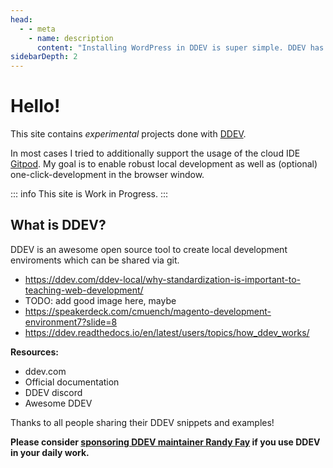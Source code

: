 ```yaml
---
head:
  - - meta
    - name: description
      content: "Installing WordPress in DDEV is super simple. DDEV has already built-in support for the WordPress Command Line Tools (WP-CLI),therefore you can just download WordPress and install it locally:"
sidebarDepth: 2
---
```


# Hello!

This site contains _experimental_ projects done with [DDEV](https://ddev.com/).

In most cases I tried to additionally support the usage of the cloud IDE [Gitpod](https://gitpod.io/). My goal is to enable robust local development as well as (optional) one-click-development in the browser window.

::: info
This site is Work in Progress.
:::

## What is DDEV?

DDEV is an awesome open source tool to create local development enviroments which can be shared via git.

- https://ddev.com/ddev-local/why-standardization-is-important-to-teaching-web-development/
- TODO: add good image here, maybe
- https://speakerdeck.com/cmuench/magento-development-environment7?slide=8
- https://ddev.readthedocs.io/en/latest/users/topics/how_ddev_works/

**Resources:**

- ddev.com
- Official documentation
- DDEV discord
- Awesome DDEV

Thanks to all people sharing their DDEV snippets and examples!

**Please consider [sponsoring DDEV maintainer Randy Fay](https://github.com/sponsors/rfay) if you use DDEV in your daily work.**

